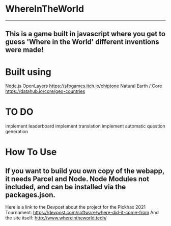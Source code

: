 # WhereInTheWorld
------------------
This is a game built in javascript
where you get to guess 'Where in the
World' different inventions were 
made!
------------------
# Built using
Node.js
OpenLayers
https://sfbgames.itch.io/chiptone
Natural Earth / Core https://datahub.io/core/geo-countries
# TO DO
implement leaderboard
implement translation
implement automatic question generation
# How To Use
If you want to build you own copy of the webapp,
it needs Parcel and Node. Node Modules not
included, and can be installed via the
packages.json.
-----------------
Here is a link to the Devpost about the project for the Pickhax 2021 Tournament:
https://devpost.com/software/where-did-it-come-from
And the site itself:
http://www.whereintheworld.tech/
